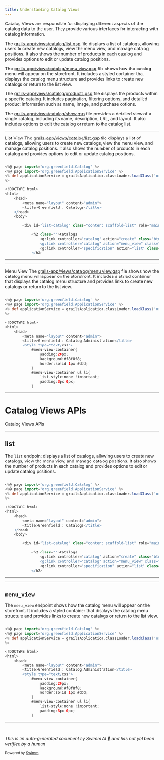 ```yaml
---
title: Understanding Catalog Views
---
```

Catalog Views are responsible for displaying different aspects of the catalog data to the user. They provide various interfaces for interacting with catalog information.

The <SwmPath>[grails-app/views/catalog/list.gsp](grails-app/views/catalog/list.gsp)</SwmPath> file displays a list of catalogs, allowing users to create new catalogs, view the menu view, and manage catalog positions. It also shows the number of products in each catalog and provides options to edit or update catalog positions.

The <SwmPath>[grails-app/views/catalog/menu_view.gsp](grails-app/views/catalog/menu_view.gsp)</SwmPath> file shows how the catalog menu will appear on the storefront. It includes a styled container that displays the catalog menu structure and provides links to create new catalogs or return to the list view.

The <SwmPath>[grails-app/views/catalog/products.gsp](grails-app/views/catalog/products.gsp)</SwmPath> file displays the products within a specific catalog. It includes pagination, filtering options, and detailed product information such as name, image, and purchase options.

The <SwmPath>[grails-app/views/catalog/show.gsp](grails-app/views/catalog/show.gsp)</SwmPath> file provides a detailed view of a single catalog, including its name, description, URL, and layout. It also includes options to edit the catalog or return to the catalog list.

<SwmSnippet path="/grails-app/views/catalog/list.gsp" line="1">

---

List View The <SwmPath>[grails-app/views/catalog/list.gsp](grails-app/views/catalog/list.gsp)</SwmPath> file displays a list of catalogs, allowing users to create new catalogs, view the menu view, and manage catalog positions. It also shows the number of products in each catalog and provides options to edit or update catalog positions.

```groovy server pages

<%@ page import="org.greenfield.Catalog" %>
<%@ page import="org.greenfield.ApplicationService" %>
<% def applicationService = grailsApplication.classLoader.loadClass('org.greenfield.ApplicationService').newInstance()
%>

<!DOCTYPE html>
<html>
	<head>
		<meta name="layout" content="admin">
		<title>Greenfield : Catalogs</title>
	</head>
	<body>

		<div id="list-catalog" class="content scaffold-list" role="main">
			
			<h2 class="">Catalogs
				<g:link controller="catalog" action="create" class="btn btn-primary pull-right" >New Catalog</g:link>
				<g:link controller="catalog" action="menu_view" class="btn btn-default pull-right" style="display:inline-block;margin-right:5px">Menu View</g:link>
            	<g:link controller="specification" action="list" class="btn btn-default pull-right" style="margin-right:5px">Specifications</g:link>
            </h2>
```

---

</SwmSnippet>

<SwmSnippet path="/grails-app/views/catalog/menu_view.gsp" line="1">

---

Menu View The <SwmPath>[grails-app/views/catalog/menu_view.gsp](grails-app/views/catalog/menu_view.gsp)</SwmPath> file shows how the catalog menu will appear on the storefront. It includes a styled container that displays the catalog menu structure and provides links to create new catalogs or return to the list view.

```groovy server pages

<%@ page import="org.greenfield.Catalog" %>
<%@ page import="org.greenfield.ApplicationService" %>
<% def applicationService = grailsApplication.classLoader.loadClass('org.greenfield.ApplicationService').newInstance()
%>

<!DOCTYPE html>
<html>
	<head>
		<meta name="layout" content="admin">
		<title>Greenfield : Catalog Administration</title>
		<style type="text/css">
			#menu-view-container{
				padding:20px;
				background:#f8f8f8;
				border:solid 1px #ddd;
			}
			#menu-view-container ul li{
				list-style:none !important;
				padding:3px 0px;
			}
```

---

</SwmSnippet>

# Catalog Views APIs

Catalog Views APIs

<SwmSnippet path="/grails-app/views/catalog/list.gsp" line="1">

---

## list

The `list` endpoint displays a list of catalogs, allowing users to create new catalogs, view the menu view, and manage catalog positions. It also shows the number of products in each catalog and provides options to edit or update catalog positions.

```groovy server pages

<%@ page import="org.greenfield.Catalog" %>
<%@ page import="org.greenfield.ApplicationService" %>
<% def applicationService = grailsApplication.classLoader.loadClass('org.greenfield.ApplicationService').newInstance()
%>

<!DOCTYPE html>
<html>
	<head>
		<meta name="layout" content="admin">
		<title>Greenfield : Catalogs</title>
	</head>
	<body>

		<div id="list-catalog" class="content scaffold-list" role="main">
			
			<h2 class="">Catalogs
				<g:link controller="catalog" action="create" class="btn btn-primary pull-right" >New Catalog</g:link>
				<g:link controller="catalog" action="menu_view" class="btn btn-default pull-right" style="display:inline-block;margin-right:5px">Menu View</g:link>
            	<g:link controller="specification" action="list" class="btn btn-default pull-right" style="margin-right:5px">Specifications</g:link>
            </h2>
```

---

</SwmSnippet>

<SwmSnippet path="/grails-app/views/catalog/menu_view.gsp" line="1">

---

## <SwmToken path="grails-app/views/catalog/list.gsp" pos="19:15:15" line-data="				&lt;g:link controller=&quot;catalog&quot; action=&quot;menu_view&quot; class=&quot;btn btn-default pull-right&quot; style=&quot;display:inline-block;margin-right:5px&quot;&gt;Menu View&lt;/g:link&gt;">`menu_view`</SwmToken>

The <SwmToken path="grails-app/views/catalog/list.gsp" pos="19:15:15" line-data="				&lt;g:link controller=&quot;catalog&quot; action=&quot;menu_view&quot; class=&quot;btn btn-default pull-right&quot; style=&quot;display:inline-block;margin-right:5px&quot;&gt;Menu View&lt;/g:link&gt;">`menu_view`</SwmToken> endpoint shows how the catalog menu will appear on the storefront. It includes a styled container that displays the catalog menu structure and provides links to create new catalogs or return to the list view.

```groovy server pages

<%@ page import="org.greenfield.Catalog" %>
<%@ page import="org.greenfield.ApplicationService" %>
<% def applicationService = grailsApplication.classLoader.loadClass('org.greenfield.ApplicationService').newInstance()
%>

<!DOCTYPE html>
<html>
	<head>
		<meta name="layout" content="admin">
		<title>Greenfield : Catalog Administration</title>
		<style type="text/css">
			#menu-view-container{
				padding:20px;
				background:#f8f8f8;
				border:solid 1px #ddd;
			}
			#menu-view-container ul li{
				list-style:none !important;
				padding:3px 0px;
			}
```

---

</SwmSnippet>

&nbsp;

*This is an auto-generated document by Swimm AI 🌊 and has not yet been verified by a human*

<SwmMeta version="3.0.0" repo-id="Z2l0aHViJTNBJTNBZ3JlZW5maWVsZC1lY29tbWVyY2UlM0ElM0FTd2ltbS1EZW1v" repo-name="greenfield-ecommerce" doc-type="overview"><sup>Powered by [Swimm](/)</sup></SwmMeta>
